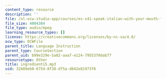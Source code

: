 ```yaml
---
content_type: resource
description: ''
file: /ol-ocw-studio-app/courses/es-s41-speak-italian-with-your-mouth-full-spring-2012/32689eb067548f38df5ad842e81973f8_ingredienti5.mp3
file_size: 4004384
file_type: audio/mpeg
learning_resource_types: []
license: https://creativecommons.org/licenses/by-nc-sa/4.0/
ocw_type: OCWFile
parent_title: Language Instruction
parent_type: CourseSection
parent_uid: b99e329e-5a82-aaa7-e124-7955370dab77
resourcetype: Other
title: ingredienti5.mp3
uid: 32689eb0-6754-8f38-df5a-d842e81973f8
---
```


